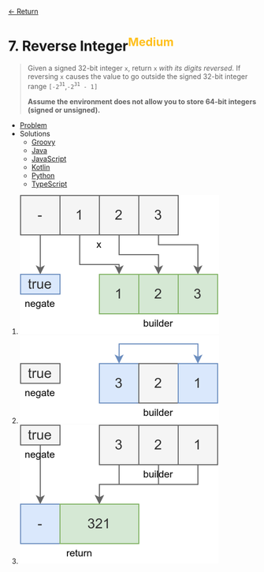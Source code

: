 [&larr; Return](https://hanggrian.github.io/grind-leetcode/)

# 7. Reverse Integer<sup style="color: rgb(255, 192, 30);">Medium</sup>

> Given a signed 32-bit integer `x`, return `x` *with its digits reversed.* If
  reversing `x` causes the value to go outside the signed 32-bit integer range
> `[-2`<sup>`31`</sup>,`-2`<sup>`31`</sup>` - 1]`
>
> **Assume the environment does not allow you to store 64-bit integers (signed
  or unsigned).**

- [Problem](https://leetcode.com/problems/reverse-integer/)
- Solutions
  - [Groovy](https://github.com/hanggrian/grind-leetcode/blob/main/groovy/src/main/groovy/problems1_100/ReverseInteger.groovy)
  - [Java](https://github.com/hanggrian/grind-leetcode/blob/main/java/src/main/java/problems1_100/ReverseInteger.java)
  - [JavaScript](https://github.com/hanggrian/grind-leetcode/blob/main/javascript/src/problems1_100/reverse-integer.js)
  - [Kotlin](https://github.com/hanggrian/grind-leetcode/blob/main/kotlin/src/main/kotlin/problems1_100/ReverseInteger.kt)
  - [Python](https://github.com/hanggrian/grind-leetcode/blob/main/python/src/problems1_100/reverse_integer.py)
  - [TypeScript](https://github.com/hanggrian/grind-leetcode/blob/main/typescript/src/problems1_100/reverse-integer.ts)

1.  ![](https://github.com/hanggrian/grind-leetcode/raw/assets/problems1_100/reverse-integer1.svg)
1.  ![](https://github.com/hanggrian/grind-leetcode/raw/assets/problems1_100/reverse-integer2.svg)
1.  ![](https://github.com/hanggrian/grind-leetcode/raw/assets/problems1_100/reverse-integer3.svg)
